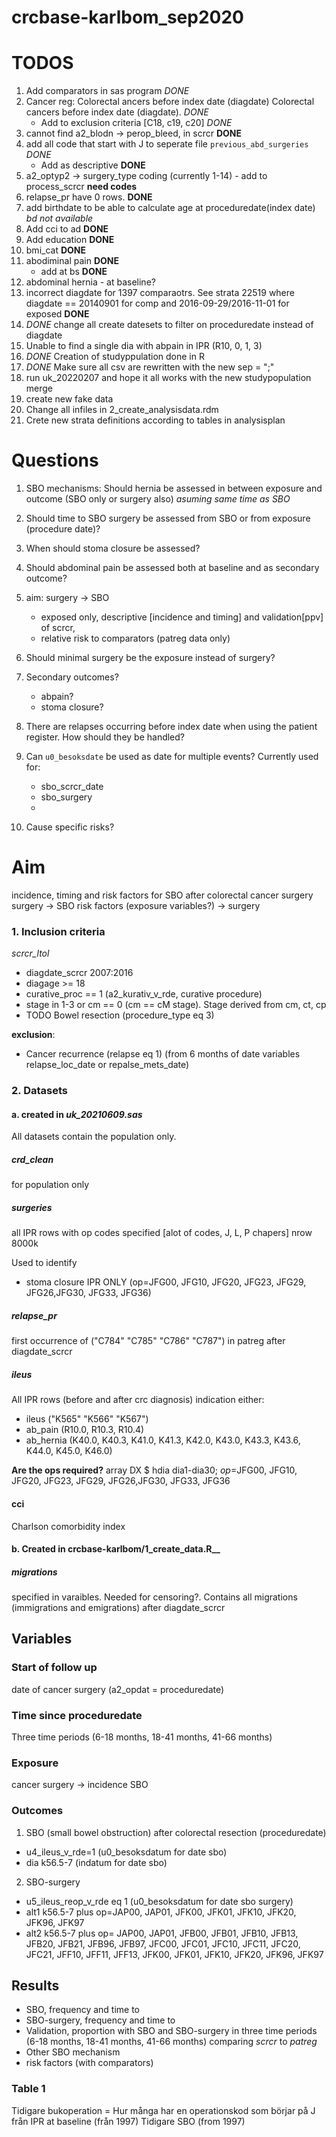 # crcbase-karlbom_sep2020

# TODOS

1. Add comparators in sas program _DONE_
2. Cancer reg: Colorectal ancers before index date (diagdate) Colorectal cancers before index date (diagdate). _DONE_
   - Add to exclusion criteria [C18, c19, c20] _DONE_
3. cannot find a2_blodn -> perop_bleed, in scrcr **DONE**
4. add all code that start with J to seperate file `previous_abd_surgeries` _DONE_
   - Add as descriptive **DONE**
5. a2_optyp2 -> surgery_type coding (currently 1-14) - add to process_scrcr **need codes**
6. relapse_pr have 0 rows. **DONE**
7. add birthdate to be able to calculate age at proceduredate(index date) _bd not available_
8. Add cci to ad **DONE**
9. Add education **DONE**
10. bmi_cat **DONE**
11. abodiminal pain **DONE**
    - add at bs **DONE**
12. abdominal hernia - at baseline?
13. incorrect diagdate for 1397 comparaotrs. See strata 22519 where diagdate == 20140901 for comp and 2016-09-29/2016-11-01 for exposed **DONE**
14. _DONE_ change all create datesets to filter on proceduredate instead of diagdate
15. Unable to find a single dia with abpain in IPR (R10, 0, 1, 3)
16. _DONE_ Creation of studyppulation done in R
17. _DONE_ Make sure all csv are rewritten with the new sep = ";"
18. run uk_20220207 and hope it all works with the new studypopulation merge
19. create new fake data
20. Change all infiles in 2_create_analysisdata.rdm
21. Crete new strata definitions according to tables in analysisplan

# Questions

1. SBO mechanisms:
   Should hernia be assessed in between exposure and outcome (SBO only or surgery also) _asuming same time as SBO_

2. Should time to SBO surgery be assessed from SBO or from exposure (procedure date)?

3. When should stoma closure be assessed?

4. Should abdominal pain be assessed both at baseline and as secondary outcome?

5. aim: surgery -> SBO

   - exposed only, descriptive [incidence and timing] and validation[ppv] of scrcr,
   - relative risk to comparators (patreg data only)

6. Should minimal surgery be the exposure instead of surgery?

7. Secondary outcomes?

   - abpain?
   - stoma closure?

8. There are relapses occurring before index date when using the patient register. How should they be handled?

9. Can `u0_besoksdate` be used as date for multiple events?
   Currently used for:

   - sbo_scrcr_date
   - sbo_surgery
   -

10. Cause specific risks?

# Aim

incidence, timing and risk factors for SBO after colorectal cancer surgery
surgery -> SBO
risk factors (exposure variables?) -> surgery

### 1. Inclusion criteria

_scrcr_ltol_

- diagdate_scrcr 2007:2016
- diagage >= 18
- curative_proc == 1 (a2_kurativ_v_rde, curative procedure)
- stage in 1-3 or cm == 0 (cm == cM stage). Stage derived from cm, ct, cp
- TODO Bowel resection (procedure_type eq 3)

**exclusion**:

- Cancer recurrence (relapse eq 1) (from 6 months of date variables relapse_loc_date or repalse_mets_date)

### 2. Datasets

#### a. created in _uk_20210609.sas_

All datasets contain the population only.

##### crd_clean

for population only

##### surgeries

all IPR rows with op codes specified [alot of codes, J, L, P chapers]
nrow 8000k

Used to identify

- stoma closure IPR ONLY (op=JFG00, JFG10, JFG20, JFG23, JFG29, JFG26,JFG30, JFG33, JFG36)

##### relapse_pr

first occurrence of ("C784" "C785" "C786" "C787") in patreg after diagdate_scrcr

##### ileus

All IPR rows (before and after crc diagnosis) indication either:

- ileus ("K565" "K566" "K567")
- ab_pain (R10.0, R10.3, R10.4)
- ab_hernia (K40.0, K40.3, K41.0, K41.3, K42.0, K43.0, K43.3, K43.6, K44.0, K45.0, K46.0)

**Are the ops required?** array DX $ hdia dia1-dia30; _op_=JFG00, JFG10, JFG20, JFG23, JFG29, JFG26,JFG30, JFG33, JFG36

#### cci

Charlson comorbidity index

#### b. Created in crcbase-karlbom/1_create_data.R\_\_

##### migrations

specified in varaibles. Needed for censoring?.
Contains all migrations (immigrations and emigrations) after diagdate_scrcr

## Variables

### Start of follow up

date of cancer surgery (a2_opdat = proceduredate)

### Time since proceduredate

Three time periods (6-18 months, 18-41 months, 41-66 months)

### Exposure

cancer surgery -> incidence SBO

### Outcomes

1. SBO (small bowel obstruction) after colorectal resection (proceduredate)

- u4_ileus_v_rde=1 (u0_besoksdatum for date sbo)
- dia k56.5-7 (indatum for date sbo)

2. SBO-surgery

- u5_ileus_reop_v_rde eq 1 (u0_besoksdatum for date sbo surgery)
- alt1 k56.5-7 plus op=JAP00, JAP01, JFK00, JFK01, JFK10, JFK20, JFK96, JFK97
- alt2 k56.5-7 plus op= JAP00, JAP01, JFB00, JFB01, JFB10, JFB13, JFB20, JFB21,
  JFB96, JFB97, JFC00, JFC01, JFC10, JFC11, JFC20, JFC21,
  JFF10, JFF11, JFF13, JFK00, JFK01, JFK10, JFK20, JFK96, JFK97

## Results

- SBO, frequency and time to
- SBO-surgery, frequency and time to
- Validation, proportion with SBO and SBO-surgery in three time periods (6-18 months, 18-41 months, 41-66 months) comparing _scrcr_ to _patreg_
- Other SBO mechanism
- risk factors (with comparators)

### Table 1

Tidigare bukoperation = Hur många har en operationskod som börjar på J från IPR at baseline (från 1997)
Tidigare SBO (from 1997)
